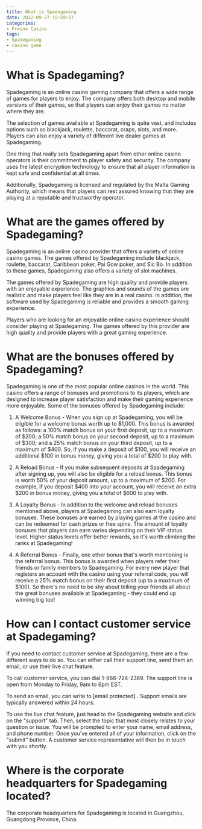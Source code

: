 ```yaml
---
title: What is Spadegaming
date: 2022-09-27 15:59:57
categories:
- Fresno Casino
tags:
- Spadegaming
- casino game
---
```



#  What is Spadegaming?

Spadegaming is an online casino gaming company that offers a wide range of games for players to enjoy. The company offers both desktop and mobile versions of their games, so that players can enjoy their games no matter where they are.

The selection of games available at Spadegaming is quite vast, and includes options such as blackjack, roulette, baccarat, craps, slots, and more. Players can also enjoy a variety of different live dealer games at Spadegaming.

One thing that really sets Spadegaming apart from other online casino operators is their commitment to player safety and security. The company uses the latest encryption technology to ensure that all player information is kept safe and confidential at all times.

Additionally, Spadegaming is licensed and regulated by the Malta Gaming Authority, which means that players can rest assured knowing that they are playing at a reputable and trustworthy operator.

#  What are the games offered by Spadegaming?

Spadegaming is an online casino provider that offers a variety of online casino games. The games offered by Spadegaming include blackjack, roulette, baccarat, Caribbean poker, Pai Gow poker, and Sic Bo. In addition to these games, Spadegaming also offers a variety of slot machines.

The games offered by Spadegaming are high quality and provide players with an enjoyable experience. The graphics and sounds of the games are realistic and make players feel like they are in a real casino. In addition, the software used by Spadegaming is reliable and provides a smooth gaming experience.

Players who are looking for an enjoyable online casino experience should consider playing at Spadegaming. The games offered by this provider are high quality and provide players with a great gaming experience.

#  What are the bonuses offered by Spadegaming?




Spadegaming is one of the most popular online casinos in the world. This casino offers a range of bonuses and promotions to its players, which are designed to increase player satisfaction and make their gaming experience more enjoyable. Some of the bonuses offered by Spadegaming include:



1) A Welcome Bonus - When you sign up at Spadegaming, you will be eligible for a welcome bonus worth up to $1,000. This bonus is awarded as follows: a 100% match bonus on your first deposit, up to a maximum of $200; a 50% match bonus on your second deposit, up to a maximum of $300; and a 25% match bonus on your third deposit, up to a maximum of $400. So, if you make a deposit of $100, you will receive an additional $100 in bonus money, giving you a total of $200 to play with.



2) A Reload Bonus - If you make subsequent deposits at Spadegaming after signing up, you will also be eligible for a reload bonus. This bonus is worth 50% of your deposit amount, up to a maximum of $200. For example, if you deposit $400 into your account, you will receive an extra $200 in bonus money, giving you a total of $600 to play with.



3) A Loyalty Bonus - In addition to the welcome and reload bonuses mentioned above, players at Spadegaming can also earn loyalty bonuses. These bonuses are earned by playing games at the casino and can be redeemed for cash prizes or free spins. The amount of loyalty bonuses that players can earn varies depending on their VIP status level. Higher status levels offer better rewards, so it's worth climbing the ranks at Spadegaming!



4) A Referral Bonus - Finally, one other bonus that's worth mentioning is the referral bonus. This bonus is awarded when players refer their friends or family members to Spadegaming. For every new player that registers an account with the casino using your referral code, you will receive a 25% match bonus on their first deposit (up to a maximum of $100). So there's no need to be shy about telling your friends all about the great bonuses available at Spadegaming - they could end up winning big too!

#  How can I contact customer service at Spadegaming?

If you need to contact customer service at Spadegaming, there are a few different ways to do so. You can either call their support line, send them an email, or use their live chat feature.

To call customer service, you can dial 1-866-724-2389. The support line is open from Monday to Friday, 9am to 6pm EST.

To send an email, you can write to [email protected] . Support emails are typically answered within 24 hours.

To use the live chat feature, just head to the Spadegaming website and click on the "support" tab. Then, select the topic that most closely relates to your question or issue. You will be prompted to enter your name, email address, and phone number. Once you've entered all of your information, click on the "submit" button. A customer service representative will then be in touch with you shortly.

#  Where is the corporate headquarters for Spadegaming located?

The corporate headquarters for Spadegaming is located in Guangzhou, Guangdong Province, China.